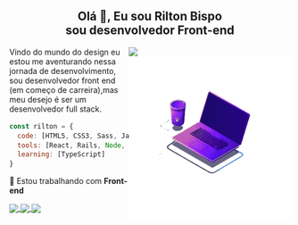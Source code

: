 
<h2 align="center">Olá 👋, Eu sou Rilton Bispo </br> sou desenvolvedor Front-end </h2>


<img align='right' src="https://raw.githubusercontent.com/MicaelliMedeiros/micaellimedeiros/master/image/computer-illustration.png" width="290">
<img align='right' src="./131979-developer-unscreen.gif" width="290">
Vindo do mundo do design eu estou me aventurando nessa 
jornada de desenvolvimento, sou desenvolvedor front end
(em começo de carreira),mas meu desejo é ser um desenvolvedor 
full stack.



```javascript
const rilton = {
  code: [HTML5, CSS3, Sass, JavaScript, Ruby ],
  tools: [React, Rails, Node, Git, Figma, Wordpress, Tailwind],
  learning: [TypeScript]
}
```

 
🔭 Estou trabalhando com <b>Front-end</b>

 <p align="left">
  <a href="https://www.linkedin.com/in/riltonbispo" target="blank">
    <img align="center" height="20" src="https://img.shields.io/badge/LinkedIn-0077B5?style=for-the-badge&logo=linkedin&logoColor=white"/>
  </a>
 
  <a href="https://riltonbispo.vercel.app/" target="blank">
    <img align="center" height="20" src="https://img.shields.io/badge/Portfolio-ffc233?style=for-the-badge"/>
 </a>
 
  <a href="https://dev.to/riltonbispo" target="blank">
    <img align="center" height="20" src="https://img.shields.io/badge/dev.to-0A0A0A?style=for-the-badge&logo=devdotto&logoColor=white"/>
 </a>
</p>


